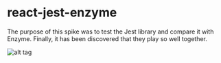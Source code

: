 # react-jest-enzyme
The purpose of this spike was to test the Jest library and compare it with Enzyme. Finally, it has been discovered that they play so well together.

![alt tag](http://i.imgur.com/k6Llevd.jpg)
